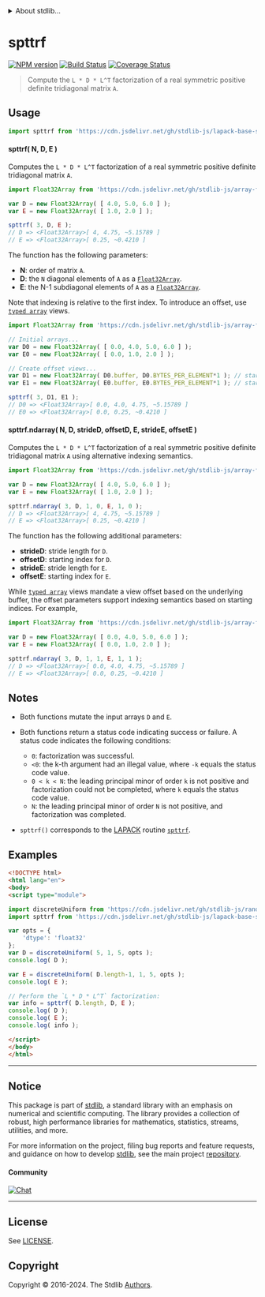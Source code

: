 <!--

@license Apache-2.0

Copyright (c) 2024 The Stdlib Authors.

Licensed under the Apache License, Version 2.0 (the "License");
you may not use this file except in compliance with the License.
You may obtain a copy of the License at

   http://www.apache.org/licenses/LICENSE-2.0

Unless required by applicable law or agreed to in writing, software
distributed under the License is distributed on an "AS IS" BASIS,
WITHOUT WARRANTIES OR CONDITIONS OF ANY KIND, either express or implied.
See the License for the specific language governing permissions and
limitations under the License.

-->


<details>
  <summary>
    About stdlib...
  </summary>
  <p>We believe in a future in which the web is a preferred environment for numerical computation. To help realize this future, we've built stdlib. stdlib is a standard library, with an emphasis on numerical and scientific computation, written in JavaScript (and C) for execution in browsers and in Node.js.</p>
  <p>The library is fully decomposable, being architected in such a way that you can swap out and mix and match APIs and functionality to cater to your exact preferences and use cases.</p>
  <p>When you use stdlib, you can be absolutely certain that you are using the most thorough, rigorous, well-written, studied, documented, tested, measured, and high-quality code out there.</p>
  <p>To join us in bringing numerical computing to the web, get started by checking us out on <a href="https://github.com/stdlib-js/stdlib">GitHub</a>, and please consider <a href="https://opencollective.com/stdlib">financially supporting stdlib</a>. We greatly appreciate your continued support!</p>
</details>

# spttrf

[![NPM version][npm-image]][npm-url] [![Build Status][test-image]][test-url] [![Coverage Status][coverage-image]][coverage-url] <!-- [![dependencies][dependencies-image]][dependencies-url] -->

> Compute the `L * D * L^T` factorization of a real symmetric positive definite tridiagonal matrix `A`.

<section class = "usage">

## Usage

```javascript
import spttrf from 'https://cdn.jsdelivr.net/gh/stdlib-js/lapack-base-spttrf@esm/index.mjs';
```

#### spttrf( N, D, E )

Computes the `L * D * L^T` factorization of a real symmetric positive definite tridiagonal matrix `A`.

```javascript
import Float32Array from 'https://cdn.jsdelivr.net/gh/stdlib-js/array-float32@esm/index.mjs';

var D = new Float32Array( [ 4.0, 5.0, 6.0 ] );
var E = new Float32Array( [ 1.0, 2.0 ] );

spttrf( 3, D, E );
// D => <Float32Array>[ 4, 4.75, ~5.15789 ]
// E => <Float32Array>[ 0.25, ~0.4210 ]
```

The function has the following parameters:

-   **N**: order of matrix `A`.
-   **D**: the `N` diagonal elements of `A` as a [`Float32Array`][mdn-float32array].
-   **E**: the N-1 subdiagonal elements of `A` as a [`Float32Array`][mdn-float32array].

Note that indexing is relative to the first index. To introduce an offset, use [`typed array`][mdn-typed-array] views.

<!-- eslint-disable stdlib/capitalized-comments -->

```javascript
import Float32Array from 'https://cdn.jsdelivr.net/gh/stdlib-js/array-float32@esm/index.mjs';

// Initial arrays...
var D0 = new Float32Array( [ 0.0, 4.0, 5.0, 6.0 ] );
var E0 = new Float32Array( [ 0.0, 1.0, 2.0 ] );

// Create offset views...
var D1 = new Float32Array( D0.buffer, D0.BYTES_PER_ELEMENT*1 ); // start at 2nd element
var E1 = new Float32Array( E0.buffer, E0.BYTES_PER_ELEMENT*1 ); // start at 2nd element

spttrf( 3, D1, E1 );
// D0 => <Float32Array>[ 0.0, 4.0, 4.75, ~5.15789 ]
// E0 => <Float32Array>[ 0.0, 0.25, ~0.4210 ]
```

#### spttrf.ndarray( N, D, strideD, offsetD, E, strideE, offsetE )

Computes the `L * D * L^T` factorization of a real symmetric positive definite tridiagonal matrix `A` using alternative indexing semantics.

```javascript
import Float32Array from 'https://cdn.jsdelivr.net/gh/stdlib-js/array-float32@esm/index.mjs';

var D = new Float32Array( [ 4.0, 5.0, 6.0 ] );
var E = new Float32Array( [ 1.0, 2.0 ] );

spttrf.ndarray( 3, D, 1, 0, E, 1, 0 );
// D => <Float32Array>[ 4, 4.75, ~5.15789 ]
// E => <Float32Array>[ 0.25, ~0.4210 ]
```

The function has the following additional parameters:

-   **strideD**: stride length for `D`.
-   **offsetD**:  starting index for `D`.
-   **strideE**: stride length for `E`.
-   **offsetE**:  starting index for `E`.

While [`typed array`][mdn-typed-array] views mandate a view offset based on the underlying buffer, the offset parameters support indexing semantics based on starting indices. For example,

<!-- eslint-disable max-len -->

```javascript
import Float32Array from 'https://cdn.jsdelivr.net/gh/stdlib-js/array-float32@esm/index.mjs';

var D = new Float32Array( [ 0.0, 4.0, 5.0, 6.0 ] );
var E = new Float32Array( [ 0.0, 1.0, 2.0 ] );

spttrf.ndarray( 3, D, 1, 1, E, 1, 1 );
// D => <Float32Array>[ 0.0, 4.0, 4.75, ~5.15789 ]
// E => <Float32Array>[ 0.0, 0.25, ~0.4210 ]
```

</section>

<!-- /.usage -->

<section class="notes">

## Notes

-   Both functions mutate the input arrays `D` and `E`.

-   Both functions return a status code indicating success or failure. A status code indicates the following conditions:

    -   `0`: factorization was successful.
    -   `<0`: the k-th argument had an illegal value, where `-k` equals the status code value.
    -   `0 < k < N`: the leading principal minor of order `k` is not positive and factorization could not be completed, where `k` equals the status code value.
    -   `N`: the leading principal minor of order `N` is not positive, and factorization was completed.

-   `spttrf()` corresponds to the [LAPACK][LAPACK] routine [`spttrf`][lapack-spttrf].

</section>

<!-- /.notes -->

<section class="examples">

## Examples

<!-- eslint no-undef: "error" -->

```html
<!DOCTYPE html>
<html lang="en">
<body>
<script type="module">

import discreteUniform from 'https://cdn.jsdelivr.net/gh/stdlib-js/random-array-discrete-uniform@esm/index.mjs';
import spttrf from 'https://cdn.jsdelivr.net/gh/stdlib-js/lapack-base-spttrf@esm/index.mjs';

var opts = {
    'dtype': 'float32'
};
var D = discreteUniform( 5, 1, 5, opts );
console.log( D );

var E = discreteUniform( D.length-1, 1, 5, opts );
console.log( E );

// Perform the `L * D * L^T` factorization:
var info = spttrf( D.length, D, E );
console.log( D );
console.log( E );
console.log( info );

</script>
</body>
</html>
```

</section>

<!-- /.examples -->

<!-- C interface documentation. -->



<!-- Section for related `stdlib` packages. Do not manually edit this section, as it is automatically populated. -->

<section class="related">

</section>

<!-- /.related -->

<!-- Section for all links. Make sure to keep an empty line after the `section` element and another before the `/section` close. -->


<section class="main-repo" >

* * *

## Notice

This package is part of [stdlib][stdlib], a standard library with an emphasis on numerical and scientific computing. The library provides a collection of robust, high performance libraries for mathematics, statistics, streams, utilities, and more.

For more information on the project, filing bug reports and feature requests, and guidance on how to develop [stdlib][stdlib], see the main project [repository][stdlib].

#### Community

[![Chat][chat-image]][chat-url]

---

## License

See [LICENSE][stdlib-license].


## Copyright

Copyright &copy; 2016-2024. The Stdlib [Authors][stdlib-authors].

</section>

<!-- /.stdlib -->

<!-- Section for all links. Make sure to keep an empty line after the `section` element and another before the `/section` close. -->

<section class="links">

[npm-image]: http://img.shields.io/npm/v/@stdlib/lapack-base-spttrf.svg
[npm-url]: https://npmjs.org/package/@stdlib/lapack-base-spttrf

[test-image]: https://github.com/stdlib-js/lapack-base-spttrf/actions/workflows/test.yml/badge.svg?branch=main
[test-url]: https://github.com/stdlib-js/lapack-base-spttrf/actions/workflows/test.yml?query=branch:main

[coverage-image]: https://img.shields.io/codecov/c/github/stdlib-js/lapack-base-spttrf/main.svg
[coverage-url]: https://codecov.io/github/stdlib-js/lapack-base-spttrf?branch=main

<!--

[dependencies-image]: https://img.shields.io/david/stdlib-js/lapack-base-spttrf.svg
[dependencies-url]: https://david-dm.org/stdlib-js/lapack-base-spttrf/main

-->

[chat-image]: https://img.shields.io/gitter/room/stdlib-js/stdlib.svg
[chat-url]: https://app.gitter.im/#/room/#stdlib-js_stdlib:gitter.im

[stdlib]: https://github.com/stdlib-js/stdlib

[stdlib-authors]: https://github.com/stdlib-js/stdlib/graphs/contributors

[umd]: https://github.com/umdjs/umd
[es-module]: https://developer.mozilla.org/en-US/docs/Web/JavaScript/Guide/Modules

[deno-url]: https://github.com/stdlib-js/lapack-base-spttrf/tree/deno
[deno-readme]: https://github.com/stdlib-js/lapack-base-spttrf/blob/deno/README.md
[umd-url]: https://github.com/stdlib-js/lapack-base-spttrf/tree/umd
[umd-readme]: https://github.com/stdlib-js/lapack-base-spttrf/blob/umd/README.md
[esm-url]: https://github.com/stdlib-js/lapack-base-spttrf/tree/esm
[esm-readme]: https://github.com/stdlib-js/lapack-base-spttrf/blob/esm/README.md
[branches-url]: https://github.com/stdlib-js/lapack-base-spttrf/blob/main/branches.md

[stdlib-license]: https://raw.githubusercontent.com/stdlib-js/lapack-base-spttrf/main/LICENSE

[lapack]: https://www.netlib.org/lapack/explore-html/

[lapack-spttrf]: https://www.netlib.org/lapack/explore-html/d4/d2c/group__pttrf_gab14da40f02882c3fb75197041cf58169.html#gab14da40f02882c3fb75197041cf58169

[mdn-float32array]: https://developer.mozilla.org/en-US/docs/Web/JavaScript/Reference/Global_Objects/Float32Array

[mdn-typed-array]: https://developer.mozilla.org/en-US/docs/Web/JavaScript/Reference/Global_Objects/TypedArray

</section>

<!-- /.links -->

